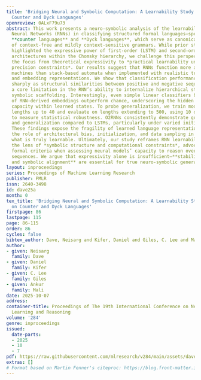 ```yaml
---
title: 'Bridging Neural and Symbolic Computation: A Learnability Study of RNNs on
  Counter and Dyck Languages'
openreview: 0ALxF79u73
abstract: This work presents a neuro-symbolic analysis of the learnability of Recurrent
  Neural Networks (RNNs) in classifying structured formal languages—specifically,
  **counter languages** and **Dyck languages**, which serve as canonical examples
  of context-free and mildly context-sensitive grammars. While prior studies have
  highlighted the expressive power of first-order (LSTM) and second-order (O2RNN)
  architectures within the Chomsky hierarchy, we challenge this perspective by shifting
  the focus from theoretical expressivity to *practical learnability under finite
  precision constraints*. Our results suggest that RNNs function more as finite-state
  machines than stack-based automata when implemented with realistic training regimes
  and embedding representations. We show that classification performance degrades
  sharply as structural similarities between positive and negative sequences increase—highlighting
  a core limitation in the RNN’s ability to internalize hierarchical structure without
  symbolic scaffolding. Interestingly, even simple linear classifiers built on top
  of RNN-derived embeddings outperform chance, underscoring the hidden representational
  capacity within learned states. To probe generalization, we train models on input
  lengths up to 40 and evaluate on lengths extending to 500, using 10 distinct seeds
  to measure statistical robustness. O2RNNs consistently demonstrate greater stability
  and generalization compared to LSTMs, particularly under varied initialization strategies.
  These findings expose the fragility of learned language representations and emphasize
  the role of architectural bias, initialization, and data sampling in determining
  what is truly learnable. Ultimately, our study reframes RNN learnability through
  the lens of *symbolic structure and computational constraints*, advocating for stronger
  formal criteria when assessing neural models’ capacity to reason over structured
  sequences. We argue that expressivity alone is insufficient—**stability, precision,
  and symbolic alignment** are essential for true neuro-symbolic generalization.
layout: inproceedings
series: Proceedings of Machine Learning Research
publisher: PMLR
issn: 2640-3498
id: dave25a
month: 0
tex_title: 'Bridging Neural and Symbolic Computation: A Learnability Study of RNNs
  on Counter and Dyck Languages'
firstpage: 86
lastpage: 115
page: 86-115
order: 86
cycles: false
bibtex_author: Dave, Neisarg and Kifer, Daniel and Giles, C. Lee and Mali, Ankur
author:
- given: Neisarg
  family: Dave
- given: Daniel
  family: Kifer
- given: C. Lee
  family: Giles
- given: Ankur
  family: Mali
date: 2025-10-07
address:
container-title: Proceedings of The 19th International Conference on Neurosymbolic
  Learning and Reasoning
volume: '284'
genre: inproceedings
issued:
  date-parts:
  - 2025
  - 10
  - 7
pdf: https://raw.githubusercontent.com/mlresearch/v284/main/assets/dave25a/dave25a.pdf
extras: []
# Format based on Martin Fenner's citeproc: https://blog.front-matter.io/posts/citeproc-yaml-for-bibliographies/
---
```

